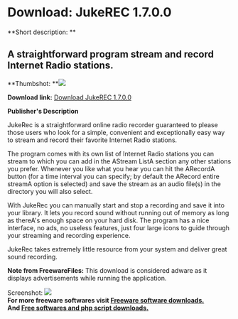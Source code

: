 # Download: JukeREC 1.7.0.0

**Short description: **

## A straightforward program stream and record Internet Radio stations.

  
**Thumbshot: **![](http://www.freewarefiles.com/screenshot/jukerec_md.jpg)   
  
**Download link:** [Download JukeREC 1.7.0.0](http://freesoftwares.boysofts.com/JukeREC_program_66671.html)  
  

**Publisher's Description**  
  

JukeRec is a straightforward online radio recorder guaranteed to please those
users who look for a simple, convenient and exceptionally easy way to stream
and record their favorite Internet Radio stations.

The program comes with its own list of Internet Radio stations you can stream
to which you can add in the AStream ListA section any other stations you
prefer. Whenever you like what you hear you can hit the ARecordA button (for a
time interval you can specify; by default the ARecord entire streamA option is
selected) and save the stream as an audio file(s) in the directory you will
also select.

With JukeRec you can manually start and stop a recording and save it into your
library. It lets you record sound without running out of memory as long as
thereA's enough space on your hard disk. The program has a nice interface, no
ads, no useless features, just four large icons to guide through your
streaming and recording experience.

JukeRec takes extremely little resource from your system and deliver great
sound recording.

**Note from FreewareFiles:** This download is considered adware as it displays advertisements while running the application.

  
  
Screenshot: ![](http://www.freewarefiles.com/screenshot/jukerec.jpg)  
**For more freeware softwares visit [Freeware software downloads.](http://freesoftwares.boysofts.com/)**   
**And [Free softwares and php script downloads.](http://www.boysofts.com/)**

